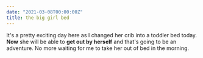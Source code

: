 ```yaml
---
date: "2021-03-08T00:00:00Z"
title: the big girl bed
---
```


It's a pretty exciting day here as I changed her crib into a toddler bed today. **Now** she will be able to **get out by herself** and that's going to be an adventure. No more waiting for me to take her out of bed in the morning.

